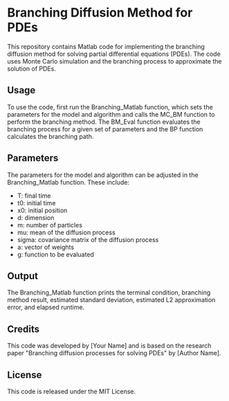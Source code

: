 # Branching Diffusion Method for PDEs
This repository contains Matlab code for implementing the branching diffusion method for solving partial differential equations (PDEs). The code uses Monte Carlo simulation and the branching process to approximate the solution of PDEs.

## Usage
To use the code, first run the Branching_Matlab function, which sets the parameters for the model and algorithm and calls the MC_BM function to perform the branching method. The BM_Eval function evaluates the branching process for a given set of parameters and the BP function calculates the branching path.

## Parameters
The parameters for the model and algorithm can be adjusted in the Branching_Matlab function. These include:

- T: final time
- t0: initial time
- x0: initial position
- d: dimension
- m: number of particles
- mu: mean of the diffusion process
- sigma: covariance matrix of the diffusion process
- a: vector of weights
- g: function to be evaluated

## Output
The Branching_Matlab function prints the terminal condition, branching method result, estimated standard deviation, estimated L2 approximation error, and elapsed runtime.

## Credits
This code was developed by [Your Name] and is based on the research paper "Branching diffusion processes for solving PDEs" by [Author Name].

## License
This code is released under the MIT License.
